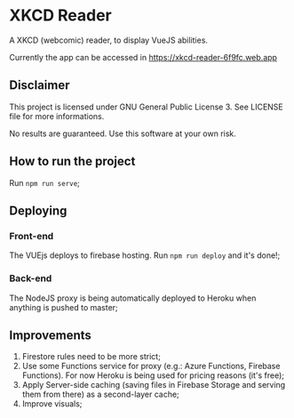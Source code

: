# XKCD Reader

A XKCD (webcomic) reader, to display VueJS abilities.

Currently the app can be accessed in https://xkcd-reader-6f9fc.web.app

## Disclaimer
This project is licensed under GNU General Public License 3. See LICENSE file for more informations.

No results are guaranteed. Use this software at your own risk.

## How to run the project
Run `npm run serve`;

## Deploying

### Front-end
The VUEjs deploys to firebase hosting. Run `npm run deploy` and it's done!;

### Back-end
The NodeJS proxy is being automatically deployed to Heroku when anything is pushed to master;

## Improvements

1. Firestore rules need to be more strict;
2. Use some Functions service for proxy (e.g.: Azure Functions, Firebase Functions). For now Heroku is being used for pricing reasons (it's free);
3. Apply Server-side caching (saving files in Firebase Storage and serving them from there) as a second-layer cache;
4. Improve visuals;